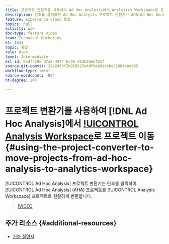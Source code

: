```yaml
---
title: 프로젝트 전환기를 사용하여 Ad Hoc Analysis에서 Analytics Workspace로 프로젝트 이동
description: 단추를 클릭하면 Ad Hoc Analysis 프로젝트 변환기가 AHA(Ad Hoc Analysis) 프로젝트를 Analysis Workspace 프로젝트로 원활하게 변환할 수 있습니다.
feature: Experience Cloud 통합
topics: null
activity: use
doc-type: feature video
team: Technical Marketing
kt: 1641
topic: 통합
role: User
level: Intermediate
exl-id: 04dfc59e-d7a8-4477-bc98-2bd63debf81f
source-git-commit: 32424f3f2b05952fe4df9ea91dcbe51684cee905
workflow-type: tm+mt
source-wordcount: '89'
ht-degree: 24%

---
```


# 프로젝트 변환기를 사용하여 [!DNL Ad Hoc Analysis]에서 [!UICONTROL Analysis Workspace](으)로 프로젝트 이동 {#using-the-project-converter-to-move-projects-from-ad-hoc-analysis-to-analytics-workspace}

[!UICONTROL Ad Hoc Analysis] 프로젝트 변환기는 단추를 클릭하여 [!UICONTROL Ad Hoc Analysis] (AHA) 프로젝트를 [!UICONTROL Analysis Workspace] 프로젝트로 원활하게 변환합니다.

>[!VIDEO](https://video.tv.adobe.com/v/23118/?quality=12)

## 추가 리소스 {#additional-resources}

* [기능 설명서](https://marketing.adobe.com/resources/help/en_US/analytics/aha2aw/)
